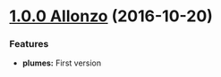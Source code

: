 <a name="1.0.0"></a>

# [1.0.0 Allonzo](https://github.com/CodeCorico/allons-y-plumes/releases/tag/1.0.0) (2016-10-20)


### Features

* **plumes:** First version
